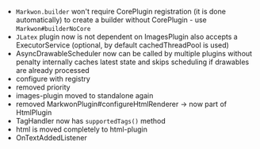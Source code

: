 * `Markwon.builder` won't require CorePlugin registration (it is done automatically)
  to create a builder without CorePlugin - use `Markwon#builderNoCore`
* `JLatex` plugin now is not dependent on ImagesPlugin
  also accepts a ExecutorService (optional, by default cachedThreadPool is used)
* AsyncDrawableScheduler now can be called by multiple plugins without penalty
  internally caches latest state and skips scheduling if drawables are already processed
* configure with registry
* removed priority
* images-plugin moved to standalone again
* removed MarkwonPlugin#configureHtmlRenderer -> now part of HtmlPlugin
* TagHandler now has `supportedTags()` method
* html is moved completely to html-plugin
* OnTextAddedListener
